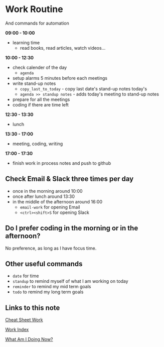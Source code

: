 # Work Routine

And commands for automation

**09:00 - 10:00**

- learning time
    - read books, read articles, watch videos... 

**10:00 - 12:30**

- check calender of the day
    - `agenda`
- setup alarms 5 minutes before each meetings
- write stand-up notes
    - `copy_last_to_today` - copy last date's stand-up notes today's
    - `agenda >> standup notes` - adds today's meeting to stand-up notes
- prepare for all the meetings
- coding if there are time left

**12:30 - 13:30**

- lunch

**13:30 - 17:00**

- meeting, coding, writing

**17:00 - 17:30**

- finish work in process notes and push to github

## Check Email & Slack three times per day

- once in the morning around 10:00
- once after lunch around 13:30
- in the middle of the afternoon around 16:00
    - `email-work` for opening Email
    - `<ctrl><shift>S` for opening Slack

## Do I prefer coding in the morning or in the afternoon? 

No preference, as long as I have focus time. 

## Other useful commands

- `date` for time
- `standup` to remind myself of what I am working on today
- `reminder` to remind my mid term goals
- `todo` to remind my long term goals

## Links to this note

[Cheat Sheet Work](cheat-sheet-work.md)

[Work Index](index-work.md)

[What Am I Doing Now?](what-am-i-doing-now.md)


